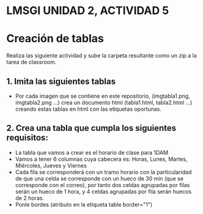 # LMSGI UNIDAD 2, ACTIVIDAD 5
# Creación de tablas
Realiza las siguiente actividad y sube la carpeta resultante como un zip a la tarea de classroom. 

## **1. Imita las siguientes tablas**

* Por cada imagen que se contiene en este repositorio, (imgtabla1.png, imgtabla2.png ...) crea un documento html (tabla1.html, tabla2.html ...) creando estas tablas en html con las etiquetas oportunas.
  
## **2. Crea una tabla que cumpla los siguientes requisitos:**

* La tabla que vamos a crear es el horario de clase para 1DAM
* Vamos a tener 6 columnas cuya cabecera es: Horas, Lunes, Martes, Miércoles, Jueves y Viernes
* Cada fila se corresponderá con un tramo horario con la particularidad de que una celda se corresponde con un hueco de 30 min (que se corresponde con el correo), por tanto dos celdas agrupadas por filas serán un hueco de 1 hora, y 4 celdas agrupadas por fila serán huecos de 2 horas.
* Ponle bordes (atributo en la etiqueta table border="1")
